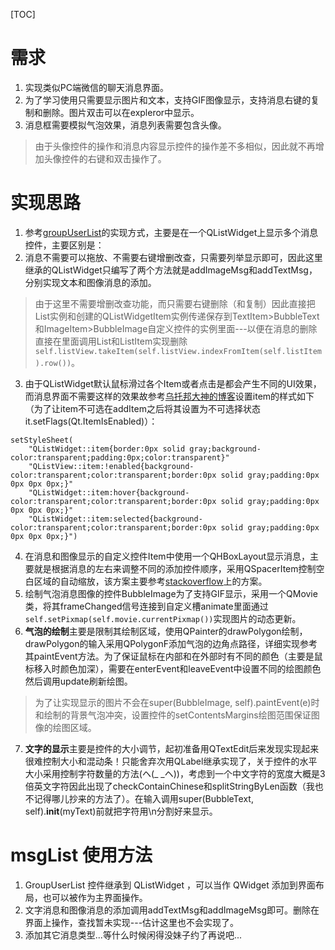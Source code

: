 [TOC]


# 需求
1. 实现类似PC端微信的聊天消息界面。
2. 为了学习使用只需要显示图片和文本，支持GIF图像显示，支持消息右键的复制和删除。图片双击可以在expleror中显示。
3. 消息框需要模拟气泡效果，消息列表需要包含头像。

> 由于头像控件的操作和消息内容显示控件的操作差不多相似，因此就不再增加头像控件的右键和双击操作了。


# 实现思路
1. 参考[groupUserList](https://github.com/HeLiangHIT/pyqtChat)的实现方式，主要是在一个QListWidget上显示多个消息控件，主要区别是：
2. 消息不需要可以拖放、不需要右键增删改查，只需要列举显示即可，因此这里继承的QListWidget只编写了两个方法就是addImageMsg和addTextMsg，分别实现文本和图像消息的添加。
> 由于这里不需要增删改查功能，而只需要右键删除（和复制）因此直接把List实例和创建的QListWidgetItem实例传递保存到TextItem>BubbleText和ImageItem>BubbleImage自定义控件的实例里面---以便在消息的删除直接在里面调用List和ListItem实现删除`self.listView.takeItem(self.listView.indexFromItem(self.listItem).row())`。
3. 由于QListWidget默认鼠标滑过各个Item或者点击是都会产生不同的UI效果，而消息界面不需要这样的效果故参考[乌托邦大神的博客](http://blog.csdn.net/taiyang1987912/article/details/40979309)设置item的样式如下（为了让item不可选在addItem之后将其设置为不可选择状态it.setFlags(Qt.ItemIsEnabled)）：
```
setStyleSheet(
    "QListWidget::item{border:0px solid gray;background-color:transparent;padding:0px;color:transparent}"  
    "QListView::item:!enabled{background-color:transparent;color:transparent;border:0px solid gray;padding:0px 0px 0px 0px;}"  
    "QListWidget::item:hover{background-color:transparent;color:transparent;border:0px solid gray;padding:0px 0px 0px 0px;}"  
    "QListWidget::item:selected{background-color:transparent;color:transparent;border:0px solid gray;padding:0px 0px 0px 0px;}")
```
4. 在消息和图像显示的自定义控件Item中使用一个QHBoxLayout显示消息，主要就是根据消息的左右来调整不同的添加控件顺序，采用QSpacerItem控制空白区域的自动缩放，该方案主要参考[stackoverflow](http://stackoverflow.com/questions/18047427/pyqt-sms-bubble-widget)上的方案。
5. 绘制气泡消息图像的控件BubbleImage为了支持GIF显示，采用一个QMovie类，将其frameChanged信号连接到自定义槽animate里面通过`self.setPixmap(self.movie.currentPixmap())`实现图片的动态更新。
6. **气泡的绘制**主要是限制其绘制区域，使用QPainter的drawPolygon绘制，drawPolygon的输入采用QPolygonF添加气泡的边角点路径，详细实现参考其paintEvent方法。为了保证鼠标在内部和在外部时有不同的颜色（主要是鼠标移入时颜色加深），需要在enterEvent和leaveEvent中设置不同的绘图颜色然后调用update刷新绘图。
> 为了让实现显示的图片不会在super(BubbleImage, self).paintEvent(e)时和绘制的背景气泡冲突，设置控件的setContentsMargins绘图范围保证图像的绘图区域。
7. **文字的显示**主要是控件的大小调节，起初准备用QTextEdit后来发现实现起来很难控制大小和混动条！只能舍弃次用QLabel继承实现了，关于控件的水平大小采用控制字符数量的方法(ヘ(_ _ヘ))，考虑到一个中文字符的宽度大概是3倍英文字符因此出现了checkContainChinese和splitStringByLen函数（我也不记得哪儿抄来的方法了）。在输入调用super(BubbleText, self).__init__(myText)前就把字符用\n分割好来显示。


# msgList 使用方法
<span id="UsingGuide"></span>
1. GroupUserList 控件继承到 QListWidget ，可以当作 QWidget 添加到界面布局，也可以被作为主界面操作。
2. 文字消息和图像消息的添加调用addTextMsg和addImageMsg即可。删除在界面上操作，查找暂未实现---估计这里也不会实现了。
3. 添加其它消息类型...等什么时候闲得没妹子约了再说吧...



